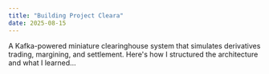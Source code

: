 ```yaml
---
title: "Building Project Cleara"
date: 2025-08-15
---
```


A Kafka-powered miniature clearinghouse system that simulates derivatives trading, margining, and settlement. Here's how I structured the architecture and what I learned...
